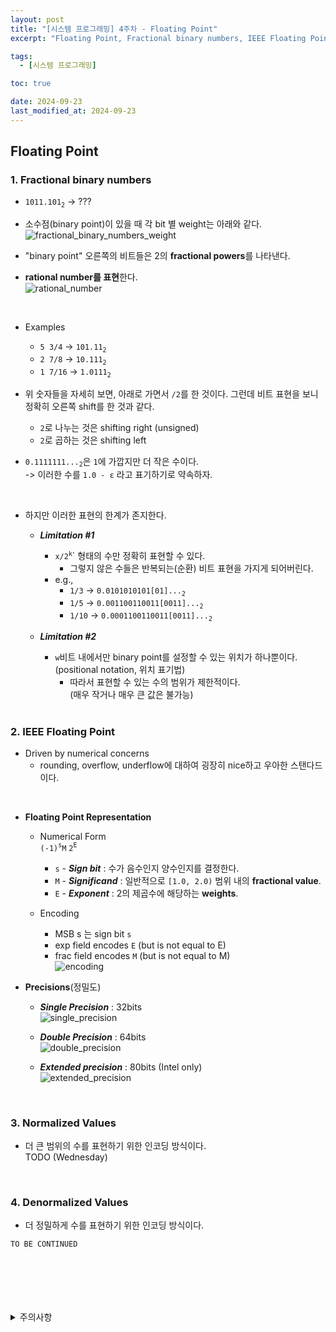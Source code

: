 ```yaml
---
layout: post
title: "[시스템 프로그래밍] 4주차 - Floating Point"
excerpt: "Floating Point, Fractional binary numbers, IEEE Floating Point, Normalized numbers, Denormalized numbers"

tags:
  - [시스템 프로그래밍]

toc: true

date: 2024-09-23
last_modified_at: 2024-09-23
---
```

## Floating Point
### 1. Fractional binary numbers
- `1011.101`<sub>`2`</sub> -> ???

- 소수점(binary point)이 있을 때 각 bit 별 weight는 아래와 같다.  
![fractional_binary_numbers_weight][def]  

- "binary point" 오른쪽의 비트들은 2의 **fractional powers**를 나타낸다.  
- **rational number를 표현**한다.  
![rational_number][def2]  

<br>

- Examples  
  - `5 3/4`  ->  `101.11`<sub>`2`</sub>
  - `2 7/8`  ->  `10.111`<sub>`2`</sub>
  - `1 7/16`  ->  `1.0111`<sub>`2`</sub>  

- 위 숫자들을 자세히 보면, 아래로 가면서 `/2`를 한 것이다. 그런데 비트 표현을 보니 정확히 오른쪽 shift를 한 것과 같다.  

  - `2`로 나누는 것은 shifting right (unsigned)
  - `2`로 곱하는 것은 shifting left

- `0.1111111...`<sub>`2`</sub>은 `1`에 가깝지만 더 작은 수이다.  
-> 이러한 수를 `1.0 - ε` 라고 표기하기로 약속하자.  

<br>

- 하지만 이러한 표현의 한계가 존지한다.  
  - ***Limitation #1***
    - `x/2`<sup>`k`</sup>` 형태의 수만 정확히 표현할 수 있다.  
      - 그렇지 않은 수들은 반복되는(순환) 비트 표현을 가지게 되어버린다.  
    - e.g.,  
      - `1/3` -> `0.0101010101[01]...`<sub>`2`</sub>
      - `1/5`  ->   `0.001100110011[0011]...`<sub>`2`</sub>
      - `1/10`  ->  `0.0001100110011[0011]...`<sub>`2`</sub>

  - ***Limitation #2***
    - `w`비트 내에서만 binary point를 설정할 수 있는 위치가 하나뿐이다. (positional notation, 위치 표기법)  
      - 따라서 표현할 수 있는 수의 범위가 제한적이다.  
      (매우 작거나 매우 큰 값은 불가능)

    <br>

### 2. IEEE Floating Point  
- Driven by numerical concerns
  - rounding, overflow, underflow에 대하여 굉장히 nice하고 우아한 스탠다드이다.

<br>

- **Floating Point Representation**
  - Numerical Form  
  `(-1)`<sup>`s`</sup>`M` `2`<sup>`E`</sup>
    - `s` - ***Sign bit*** : 수가 음수인지 양수인지를 결정한다.  
    - `M` - ***Significand*** : 일반적으로 `[1.0, 2.0)` 범위 내의 **fractional value**.
    - `E` - ***Exponent*** : 2의 제곱수에 해당하는 **weights**.  

  - Encoding
    - MSB s 는 sign bit `s`
    - exp field encodes `E` (but is not equal to E)
    - frac field encodes `M` (but is not equal to M)  
    ![encoding][def3]  

- **Precisions**(정밀도)
  - ***Single Precision*** : 32bits  
  ![single_precision][def4]

  - ***Double Precision*** : 64bits  
  ![double_precision][def5]  

  - ***Extended precision*** : 80bits (Intel only)  
  ![extended_precision][def6]  

  <br>

### 3. Normalized Values
- 더 큰 범위의 수를 표현하기 위한 인코딩 방식이다.  
TODO (Wednesday)

<br>

### 4. Denormalized Values
- 더 정밀하게 수를 표현하기 위한 인코딩 방식이다.  

```
TO BE CONTINUED
```  

<br>

<br>
<br>
<br>
<br>
<details>
<summary>주의사항</summary>
<div markdown="1">  

이 포스팅은 강원대학교 송원준 교수님의 시스템 프로그래밍 수업을 들으며 내용을 정리 한 것입니다.  
수업 내용에 대한 저작권은 교수님께 있으니,  
다른 곳으로의 무분별한 내용 복사를 자제해 주세요.  

</div>
</details>

[def]: https://i.imgur.com/SrYisM4.png
[def2]: https://i.imgur.com/FvSRmB1.png
[def3]: https://i.imgur.com/mMyeoJE.png
[def4]: https://i.imgur.com/BuoWKbD.png
[def5]: https://i.imgur.com/PkAE7WN.png
[def6]: https://i.imgur.com/9izMLIM.png